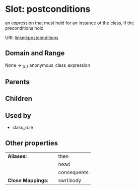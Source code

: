 
# Slot: postconditions


an expression that must hold for an instance of the class, if the preconditions hold

URI: [linkml:postconditions](https://w3id.org/linkml/postconditions)


## Domain and Range

None &#8594;  <sub>0..1</sub> anonymous_class_expression

## Parents


## Children


## Used by

 * class_rule

## Other properties

|  |  |  |
| --- | --- | --- |
| **Aliases:** | | then |
|  | | head |
|  | | consequents |
| **Close Mappings:** | | swrl:body |

